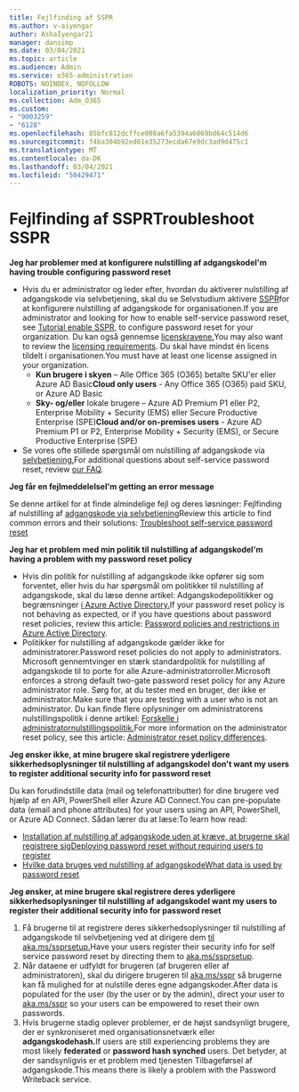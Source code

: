 ```yaml
---
title: Fejlfinding af SSPR
ms.author: v-aiyengar
author: AshaIyengar21
manager: dansimp
ms.date: 03/04/2021
ms.topic: article
ms.audience: Admin
ms.service: o365-administration
ROBOTS: NOINDEX, NOFOLLOW
localization_priority: Normal
ms.collection: Adm_O365
ms.custom:
- "9003259"
- "6128"
ms.openlocfilehash: 85bfc812dcffce008a6fa5394a6069bd64c514d6
ms.sourcegitcommit: f4ba304b92ed01e35273ecda67e9dc3ad9d475c1
ms.translationtype: MT
ms.contentlocale: da-DK
ms.lasthandoff: 03/04/2021
ms.locfileid: "50429471"
---
```

# <a name="troubleshoot-sspr"></a><span data-ttu-id="ad48b-102">Fejlfinding af SSPR</span><span class="sxs-lookup"><span data-stu-id="ad48b-102">Troubleshoot SSPR</span></span>

<span data-ttu-id="ad48b-103">**Jeg har problemer med at konfigurere nulstilling af adgangskode**</span><span class="sxs-lookup"><span data-stu-id="ad48b-103">**I'm having trouble configuring password reset**</span></span>

- <span data-ttu-id="ad48b-104">Hvis du er administrator og leder efter, hvordan du aktiverer nulstilling af adgangskode via selvbetjening, skal du se Selvstudium aktivere [SSPR](https://docs.microsoft.com/azure/active-directory/authentication/tutorial-enable-sspr)for at konfigurere nulstilling af adgangskode for organisationen.</span><span class="sxs-lookup"><span data-stu-id="ad48b-104">If you are administrator and looking for how to enable self-service password reset, see [Tutorial enable SSPR](https://docs.microsoft.com/azure/active-directory/authentication/tutorial-enable-sspr), to configure password reset for your organization.</span></span> <span data-ttu-id="ad48b-105">Du kan også gennemse [licenskravene.](https://docs.microsoft.com/azure/active-directory/authentication/concept-sspr-licensing?WT.mc_id=Portal-Microsoft_Azure_Support)</span><span class="sxs-lookup"><span data-stu-id="ad48b-105">You may also want to review the [licensing requirements](https://docs.microsoft.com/azure/active-directory/authentication/concept-sspr-licensing?WT.mc_id=Portal-Microsoft_Azure_Support).</span></span> <span data-ttu-id="ad48b-106">Du skal have mindst én licens tildelt i organisationen.</span><span class="sxs-lookup"><span data-stu-id="ad48b-106">You must have at least one license assigned in your organization.</span></span>
    - <span data-ttu-id="ad48b-107">**Kun brugere i skyen** – Alle Office 365 (O365) betalte SKU'er eller Azure AD Basic</span><span class="sxs-lookup"><span data-stu-id="ad48b-107">**Cloud only users** - Any Office 365 (O365) paid SKU, or Azure AD Basic</span></span>
    - <span data-ttu-id="ad48b-108">**Sky- og/eller** lokale brugere – Azure AD Premium P1 eller P2, Enterprise Mobility + Security (EMS) eller Secure Productive Enterprise (SPE)</span><span class="sxs-lookup"><span data-stu-id="ad48b-108">**Cloud and/or on-premises users** - Azure AD Premium P1 or P2, Enterprise Mobility + Security (EMS), or Secure Productive Enterprise (SPE)</span></span>
- <span data-ttu-id="ad48b-109">Se vores ofte stillede spørgsmål om nulstilling af adgangskode via [selvbetjening.](https://docs.microsoft.com/azure/active-directory/authentication/active-directory-passwords-faq?WT.mc_id=Portal-Microsoft_Azure_Support)</span><span class="sxs-lookup"><span data-stu-id="ad48b-109">For additional questions about self-service password reset, review [our FAQ](https://docs.microsoft.com/azure/active-directory/authentication/active-directory-passwords-faq?WT.mc_id=Portal-Microsoft_Azure_Support).</span></span>

<span data-ttu-id="ad48b-110">**Jeg får en fejlmeddelelse**</span><span class="sxs-lookup"><span data-stu-id="ad48b-110">**I'm getting an error message**</span></span>

<span data-ttu-id="ad48b-111">Se denne artikel for at finde almindelige fejl og deres løsninger: Fejlfinding af nulstilling af [adgangskode via selvbetjening](https://docs.microsoft.com/azure/active-directory/authentication/active-directory-passwords-troubleshoot?WT.mc_id=Portal-Microsoft_Azure_Support)</span><span class="sxs-lookup"><span data-stu-id="ad48b-111">Review this article to find common errors and their solutions: [Troubleshoot self-service password reset](https://docs.microsoft.com/azure/active-directory/authentication/active-directory-passwords-troubleshoot?WT.mc_id=Portal-Microsoft_Azure_Support)</span></span>

<span data-ttu-id="ad48b-112">**Jeg har et problem med min politik til nulstilling af adgangskode**</span><span class="sxs-lookup"><span data-stu-id="ad48b-112">**I'm having a problem with my password reset policy**</span></span>

- <span data-ttu-id="ad48b-113">Hvis din politik for nulstilling af adgangskode ikke opfører sig som forventet, eller hvis du har spørgsmål om politikker til nulstilling af adgangskode, skal du læse denne artikel: Adgangskodepolitikker og begrænsninger [i Azure Active Directory.](https://docs.microsoft.com/azure/active-directory/authentication/concept-sspr-policy?WT.mc_id=Portal-Microsoft_Azure_Support)</span><span class="sxs-lookup"><span data-stu-id="ad48b-113">If your password reset policy is not behaving as expected, or if you have questions about password reset policies, review this article: [Password policies and restrictions in Azure Active Directory](https://docs.microsoft.com/azure/active-directory/authentication/concept-sspr-policy?WT.mc_id=Portal-Microsoft_Azure_Support).</span></span>
- <span data-ttu-id="ad48b-114">Politikker for nulstilling af adgangskode gælder ikke for administratorer.</span><span class="sxs-lookup"><span data-stu-id="ad48b-114">Password reset policies do not apply to administrators.</span></span> <span data-ttu-id="ad48b-115">Microsoft gennemtvinger en stærk standardpolitik for nulstilling af adgangskode til to porte for alle Azure-administratorroller.</span><span class="sxs-lookup"><span data-stu-id="ad48b-115">Microsoft enforces a strong default two-gate password reset policy for any Azure administrator role.</span></span> <span data-ttu-id="ad48b-116">Sørg for, at du tester med en bruger, der ikke er administrator.</span><span class="sxs-lookup"><span data-stu-id="ad48b-116">Make sure that you are testing with a user who is not an administrator.</span></span> <span data-ttu-id="ad48b-117">Du kan finde flere oplysninger om administratorens nulstillingspolitik i denne artikel: [Forskelle i administratornulstillingspolitik.](https://docs.microsoft.com/azure/active-directory/authentication/concept-sspr-policy?WT.mc_id=Portal-Microsoft_Azure_Support#administrator-reset-policy-differences)</span><span class="sxs-lookup"><span data-stu-id="ad48b-117">For more information on the administrator reset policy, see this article: [Administrator reset policy differences](https://docs.microsoft.com/azure/active-directory/authentication/concept-sspr-policy?WT.mc_id=Portal-Microsoft_Azure_Support#administrator-reset-policy-differences).</span></span>

<span data-ttu-id="ad48b-118">**Jeg ønsker ikke, at mine brugere skal registrere yderligere sikkerhedsoplysninger til nulstilling af adgangskode**</span><span class="sxs-lookup"><span data-stu-id="ad48b-118">**I don't want my users to register additional security info for password reset**</span></span>

<span data-ttu-id="ad48b-119">Du kan forudindstille data (mail og telefonattributter) for dine brugere ved hjælp af en API, PowerShell eller Azure AD Connect.</span><span class="sxs-lookup"><span data-stu-id="ad48b-119">You can pre-populate data (email and phone attributes) for your users using an API, PowerShell, or Azure AD Connect.</span></span> <span data-ttu-id="ad48b-120">Sådan lærer du at læse:</span><span class="sxs-lookup"><span data-stu-id="ad48b-120">To learn how read:</span></span>

- [<span data-ttu-id="ad48b-121">Installation af nulstilling af adgangskode uden at kræve, at brugerne skal registrere sig</span><span class="sxs-lookup"><span data-stu-id="ad48b-121">Deploying password reset without requiring users to register</span></span>](https://docs.microsoft.com/azure/active-directory/active-directory-passwords-data?WT.mc_id=Portal-Microsoft_Azure_Support#set-and-read-authentication-data-using-powershell)
- [<span data-ttu-id="ad48b-122">Hvilke data bruges ved nulstilling af adgangskode</span><span class="sxs-lookup"><span data-stu-id="ad48b-122">What data is used by password reset</span></span>](https://docs.microsoft.com/azure/active-directory/active-directory-passwords-data?WT.mc_id=Portal-Microsoft_Azure_Support)

<span data-ttu-id="ad48b-123">**Jeg ønsker, at mine brugere skal registrere deres yderligere sikkerhedsoplysninger til nulstilling af adgangskode**</span><span class="sxs-lookup"><span data-stu-id="ad48b-123">**I want my users to register their additional security info for password reset**</span></span>

1. <span data-ttu-id="ad48b-124">Få brugerne til at registrere deres sikkerhedsoplysninger til nulstilling af adgangskode til selvbetjening ved at dirigere dem [til aka.ms/ssprsetup.](https://mysignins.microsoft.com/security-info)</span><span class="sxs-lookup"><span data-stu-id="ad48b-124">Have your users register their security info for self service password reset by directing them to [aka.ms/ssprsetup](https://mysignins.microsoft.com/security-info).</span></span>
1. <span data-ttu-id="ad48b-125">Når dataene er udfyldt for brugeren (af brugeren eller af administratoren), skal du dirigere brugeren til [aka.ms/sspr](https://passwordreset.microsoftonline.com/) så brugerne kan få mulighed for at nulstille deres egne adgangskoder.</span><span class="sxs-lookup"><span data-stu-id="ad48b-125">After data is populated for the user (by the user or by the admin), direct your user to [aka.ms/sspr](https://passwordreset.microsoftonline.com/) so your users can be empowered to reset their own passwords.</span></span>
1. <span data-ttu-id="ad48b-126">Hvis brugerne stadig oplever problemer,  er de højst sandsynligt brugere, der er synkroniseret med organisationsnetværk eller **adgangskodehash.**</span><span class="sxs-lookup"><span data-stu-id="ad48b-126">If users are still experiencing problems they are most likely **federated** or **password hash synched** users.</span></span> <span data-ttu-id="ad48b-127">Det betyder, at der sandsynligvis er et problem med tjenesten Tilbageførsel af adgangskode.</span><span class="sxs-lookup"><span data-stu-id="ad48b-127">This means there is likely a problem with the Password Writeback service.</span></span>